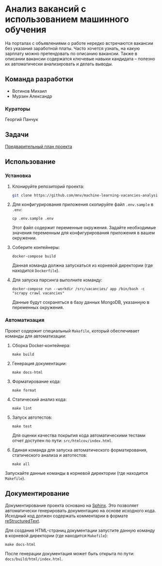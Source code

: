# Анализ вакансий с использованием машинного обучения

На порталах с объявлениями о работе нередко встречаются вакансии без указания заработной платы. 
Часто хочется узнать, на какую зарплату можно претендовать по описанию вакансии. 
Также в описании вакансии содержатся ключевые навыки кандидата – полезно их автоматически 
анализировать и делать выводы.

## Команда разработки

- Вотинов Михаил
- Мурзин Александр

### Кураторы
Георгий Панчук

## Задачи

[Предварительный план проекта](https://github.com/mnv/machine-learning-vacancies-analysis/wiki/%D0%9F%D1%80%D0%B5%D0%B4%D0%B2%D0%B0%D1%80%D0%B8%D1%82%D0%B5%D0%BB%D1%8C%D0%BD%D1%8B%D0%B9-%D0%BF%D0%BB%D0%B0%D0%BD-%D1%80%D0%B0%D0%B1%D0%BE%D1%82%D1%8B-%D0%BD%D0%B0%D0%B4-%D0%BF%D1%80%D0%BE%D0%B5%D0%BA%D1%82%D0%BE%D0%BC)

## Использование

### Установка

1. Клонируйте репозиторий проекта:
    ```bash
    git clone https://github.com/mnv/machine-learning-vacancies-analysis.git
    ```

2. Для конфигурирования приложения скопируйте файл `.env.sample` в `.env`:
    ```shell
    cp .env.sample .env
    ```
   
    Этот файл содержит переменные окружения.
    Задайте необходимые значения переменным для конфигурирования приложения в вашем окружении.

3. Соберите контейнеры:
    ```shell
    docker-compose build
    ```
    Данная команда должна запускаться из корневой директории (где находится `Dockerfile`).

4. Для запуска парсинга выполните команду:
    ```shell
    docker-compose run --workdir /src/vacancies/ app /bin/bash -c "scrapy crawl vacancies"
    ```
   
    Данные будут сохраняться в базу данных MongoDB, указанную в переменных окружения.

### Автоматизация

Проект содержит специальный `Makefile`, который обеспечивает команды для автоматизации:
1. Сборка Docker-контейнера:
    ```shell
    make build
    ```

2. Генерация документации:
    ```shell
    make docs-html
    ```

3. Форматирование кода:
    ```shell
    make format
    ```

4. Статический анализ кода:
    ```shell
    make lint
    ```

5. Запуск автотестов:
    ```shell
    make test
    ```

    Для оценки качества покрытия кода автоматическими тестами отчет доступен по пути: `src/htmlcov/index.html`.

6. Единая команда для запуска автоматического форматирования, статического анализа и автотестов:
    ```shell
    make all
    ```

Запускайте данные команды в корневой директории (где находится `Makefile`).

## Документирование

Документирование проекта основано на [Sphinx](https://www.sphinx-doc.org/en/master/). 
Это позволяет автоматически генерировать документацию на основе исходного кода. 
Исходный код должен содержать комментарии в формате [reStructuredText](https://docutils.sourceforge.io/rst.html).

Для создания HTML-страниц документации запустите данную команду в корневой директории (где находится `Makefile`):
```shell
make docs-html
```

После генерации документация может быть открыта по пути: `docs/build/html/index.html`.
